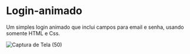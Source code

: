 # Login-animado 
Um simples login animado que inclui campos para email e senha, usando somente HTML e Css. 

 ![Captura de Tela (50)](https://github.com/gabisanttos/Login-animado/assets/143444383/21c68d67-0645-4c9b-8aed-a7eda81272b0)

